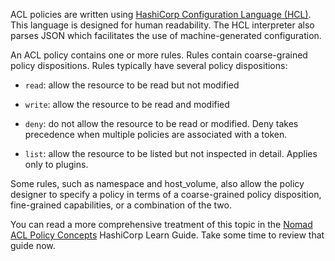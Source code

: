 ACL policies are written using [HashiCorp Configuration Language (HCL)][HCL].
This language is designed for human readability. The HCL interpreter also parses
JSON which facilitates the use of machine-generated configuration.

An ACL policy contains one or more rules. Rules contain coarse-grained policy
dispositions. Rules typically have several policy dispositions:

- `read`: allow the resource to be read but not modified

- `write`: allow the resource to be read and modified

- `deny`: do not allow the resource to be read or modified. Deny takes
  precedence when multiple policies are associated with a token.

- `list`: allow the resource to be listed but not inspected in
  detail. Applies only to plugins.

Some rules, such as namespace and host_volume, also allow the policy designer to
specify a policy in terms of a coarse-grained policy disposition, fine-grained
capabilities, or a combination of the two.

You can read a more comprehensive treatment of this topic in the
[Nomad ACL Policy Concepts] HashiCorp Learn Guide. Take some time to review that
guide now.

[HCL]: https://github.com/hashicorp/hcl/
[Nomad ACL Policy Concepts]: https://learn.hashicorp.com/nomad/acls/policies
